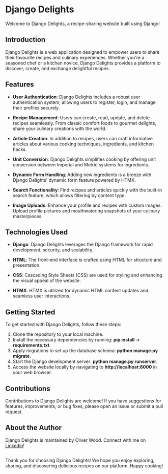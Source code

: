 
 # Django Delights
Welcome to Django Delights, a recipe-sharing website built using Django!

## Introduction
Django Delights is a web application designed to empower users to share their favourite recipes and culinary experiences. Whether you're a seasoned chef or a kitchen novice, Django Delights provides a platform to discover, create, and exchange delightful recipes.

## Features
- **User Authentication**: Django Delights includes a robust user authentication system, allowing users to register, login, and manage their profiles securely.

- **Recipe Management**: Users can create, read, update, and delete recipes seamlessly. From classic comfort foods to gourmet delights, share your culinary creations with the world.

- **Article Creation**: In addition to recipes, users can craft informative articles about various cooking techniques, ingredients, and kitchen hacks.

- **Unit Conversion**: Django Delights simplifies cooking by offering unit conversion between Imperial and Metric systems for ingredients.

- **Dynamic Form Handling**: Adding new ingredients is a breeze with Django Delights' dynamic form feature powered by HTMX.

- **Search Functionality**: Find recipes and articles quickly with the built-in search feature, which allows filtering by content type.

- **Image Uploads**: Enhance your profile and recipes with custom images. Upload profile pictures and mouthwatering snapshots of your culinary masterpieces.

## Technologies Used
- **Django**: Django Delights leverages the Django framework for rapid development, security, and scalability.

- **HTML**: The front-end interface is crafted using HTML for structure and presentation.

- **CSS**: Cascading Style Sheets (CSS) are used for styling and enhancing the visual appeal of the website.

- **HTMX**: HTMX is utilized for dynamic HTML content updates and seamless user interactions.

## Getting Started
To get started with Django Delights, follow these steps:

1. Clone the repository to your local machine.
2. Install the necessary dependencies by running: **pip install -r requirements.txt**.
3. Apply migrations to set up the database schema: **python manage.py migrate**.
4. Start the Django development server: **python manage.py runserver**.
5. Access the website locally by navigating to **http://localhost:8000** in your web browser.

## Contributions
Contributions to Django Delights are welcome! If you have suggestions for features, improvements, or bug fixes, please open an issue or submit a pull request.

## About the Author
Django Delights is maintained by Oliver Wood. Connect with me on [LinkedIn](https://www.linkedin.com/in/olijwood)!

## 

Thank you for choosing Django Delights! We hope you enjoy exploring, sharing, and discovering delicious recipes on our platform. Happy cooking!